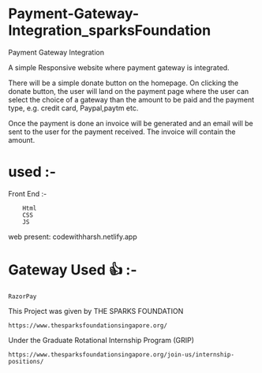 # Payment-Gateway-Integration_sparksFoundation
Payment Gateway Integration


A simple Responsive website where payment gateway is integrated. 

There will be a simple donate button on the homepage. On clicking the donate button,
the user will land on the payment page where the user can select the choice of a gateway 
than the amount to be paid and the payment type, e.g. credit card, Paypal,paytm etc.

Once the payment is done an invoice will be generated and an email will be sent to the user
for the payment received. The invoice will contain the amount. 

<!----------------------------------------------->

<!---------------------------------------------->
<!----------------------------------------------->

# used :- 
  
  Front End :-
        
        Html
        CSS
        JS

<!----------------------------------------------->
web present: codewithharsh.netlify.app
<!----------------------------------------------->

# Gateway Used 👍 :- 

    RazorPay
    
    
<!----------------------------------------------->
<!----------------------------------------------->

This Project was given by THE SPARKS FOUNDATION 

    https://www.thesparksfoundationsingapore.org/

Under the Graduate Rotational Internship Program (GRIP)

    https://www.thesparksfoundationsingapore.org/join-us/internship-positions/



 
